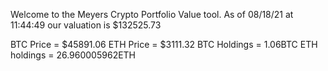 Welcome to the Meyers Crypto Portfolio Value tool. 
As of 08/18/21 at 11:44:49 our valuation is $132525.73 

BTC Price = $45891.06
 ETH Price = $3111.32
BTC Holdings = 1.06BTC
 ETH holdings = 26.960005962ETH 
